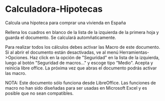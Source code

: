 # Calculadora-Hipotecas
Calcula una hipoteca para comprar una vivienda en España

Rellena los cuadros en blanco de la lista de la izquierda de la primera hoja y guarda el documento. Se calculará automñaticamente.

Para realizar todos los cálculos debes activar las Macro de este documento. Si al abrir el documento están desactivadas, ve al menú Herramientas->Opciones. Haz click en la opción de "Seguridad" en la lista de la izquierda, luego al botón "Seguridad de macros..." y escoge tipo "Medio". Acepta y reinicia libre office. La próxima vez que abras el documento podrás activar las macro.

NOTA: Este documento sólo funciona desde LibreOffice. Las funciones de macro no han sido diseñadas para ser usadas en Microsoft Excel y es posible que no sean compatibles.
